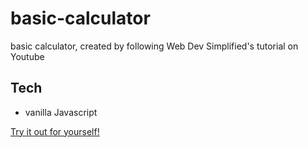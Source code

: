 # basic-calculator
basic calculator, created by following Web Dev Simplified's tutorial on Youtube

## Tech
- vanilla Javascript

[Try it out for yourself!](https://kyrapalmer.github.io/basic-calculator/calculator/)
